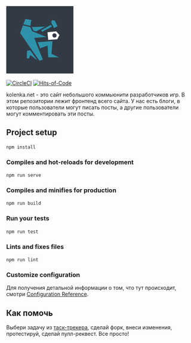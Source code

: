 <img src="logo.png"/>

[![CircleCI](https://circleci.com/gh/NaKolenke/kolenka-frontend.svg?style=shield)](https://circleci.com/gh/NaKolenke/kolenka-frontend)
[![Hits-of-Code](https://hitsofcode.com/github/NaKolenke/kolenka-frontend)](https://hitsofcode.com/view/github/NaKolenke/kolenka-frontend)

kolenka.net - это сайт небольшого коммьюнити разработчиков игр. В этом репозитории лежит фронтенд всего сайта. У нас есть блоги, в которые пользователи могут писать посты, а другие пользователи могут комментировать эти посты.


## Project setup
```
npm install
```

### Compiles and hot-reloads for development
```
npm run serve
```

### Compiles and minifies for production
```
npm run build
```

### Run your tests
```
npm run test
```

### Lints and fixes files
```
npm run lint
```

### Customize configuration
Для получения детальной информации о том, что тут происходит, смотри [Configuration Reference](https://cli.vuejs.org/config/).

## Как помочь

Выбери задачу из [таск-трекера](https://github.com/NaKolenke/kolenka-doc/projects/1), сделай форк, внеси изменения, протестируй, сделай пулл-реквест. Все просто!
